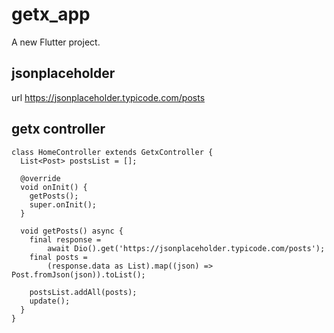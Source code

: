 # getx_app

A new Flutter project.

## jsonplaceholder

url
https://jsonplaceholder.typicode.com/posts


## getx controller

```
class HomeController extends GetxController {
  List<Post> postsList = [];

  @override
  void onInit() {
    getPosts();
    super.onInit();
  }

  void getPosts() async {
    final response =
        await Dio().get('https://jsonplaceholder.typicode.com/posts');
    final posts =
        (response.data as List).map((json) => Post.fromJson(json)).toList();

    postsList.addAll(posts);
    update();
  }
}
```